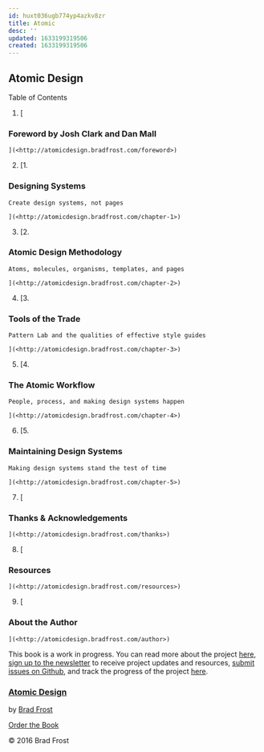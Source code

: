 ```yaml
---
id: huxt036ugb774yp4azkv8zr
title: Atomic
desc: ''
updated: 1633199319506
created: 1633199319506
---
```

## Atomic Design

Table of Contents

1. \[

### Foreword by Josh Clark and Dan Mall

```
](<http://atomicdesign.bradfrost.com/foreword>)
```

2. \[1.

### Designing Systems

```
Create design systems, not pages

](<http://atomicdesign.bradfrost.com/chapter-1>)
```

3. \[2.

### Atomic Design Methodology

```
Atoms, molecules, organisms, templates, and pages

](<http://atomicdesign.bradfrost.com/chapter-2>)
```

4. \[3.

### Tools of the Trade

```
Pattern Lab and the qualities of effective style guides

](<http://atomicdesign.bradfrost.com/chapter-3>)
```

5. \[4.

### The Atomic Workflow

```
People, process, and making design systems happen

](<http://atomicdesign.bradfrost.com/chapter-4>)
```

6. \[5.

### Maintaining Design Systems

```
Making design systems stand the test of time

](<http://atomicdesign.bradfrost.com/chapter-5>)
```

7. \[

### Thanks & Acknowledgements

```
](<http://atomicdesign.bradfrost.com/thanks>)
```

8. \[

### Resources

```
](<http://atomicdesign.bradfrost.com/resources>)
```

9. \[

### About the Author

```
](<http://atomicdesign.bradfrost.com/author>)
```

This book is a work in progress. You can read more about the project [here](http://bradfrost.com/blog/post/atomic-design-book/), [sign up to the newsletter](http://atomicdesign.bradfrost.com/signup) to receive project updates and resources, [submit issues on Github](https://github.com/bradfrost/atomic-design/), and track the progress of the project [here](http://atomicdesign.bradfrost.com/timeline).

### [Atomic Design](http://atomicdesign.bradfrost.com/)

by [Brad Frost](http://bradfrost.com/)

[Order the Book](http://shop.bradfrost.com/)

© 2016 Brad Frost

